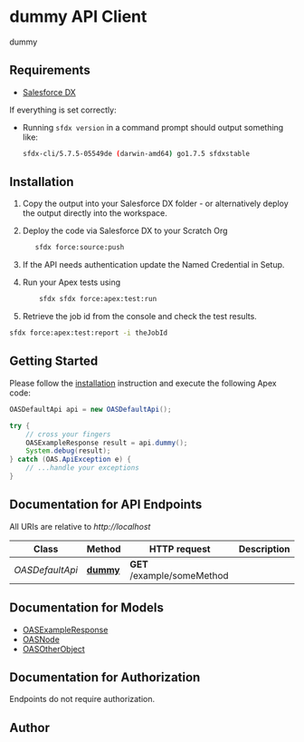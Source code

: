 # dummy API Client


dummy

## Requirements

- [Salesforce DX](https://www.salesforce.com/products/platform/products/salesforce-dx/)

If everything is set correctly:

- Running `sfdx version` in a command prompt should output something like:

  ```bash
  sfdx-cli/5.7.5-05549de (darwin-amd64) go1.7.5 sfdxstable
  ```

## Installation

1. Copy the output into your Salesforce DX folder - or alternatively deploy the output directly into the workspace.
2. Deploy the code via Salesforce DX to your Scratch Org

   ```bash
      sfdx force:source:push
   ```

3. If the API needs authentication update the Named Credential in Setup.
4. Run your Apex tests using

   ```bash
       sfdx sfdx force:apex:test:run
   ```

5. Retrieve the job id from the console and check the test results.

  ```bash
  sfdx force:apex:test:report -i theJobId
  ```

## Getting Started

Please follow the [installation](#installation) instruction and execute the following Apex code:

```java
OASDefaultApi api = new OASDefaultApi();

try {
    // cross your fingers
    OASExampleResponse result = api.dummy();
    System.debug(result);
} catch (OAS.ApiException e) {
    // ...handle your exceptions
}
```

## Documentation for API Endpoints

All URIs are relative to *http://localhost*

Class | Method | HTTP request | Description
------------ | ------------- | ------------- | -------------
*OASDefaultApi* | [**dummy**](OASDefaultApi.md#dummy) | **GET** /example/someMethod | 


## Documentation for Models

 - [OASExampleResponse](OASExampleResponse.md)
 - [OASNode](OASNode.md)
 - [OASOtherObject](OASOtherObject.md)


## Documentation for Authorization

Endpoints do not require authorization.


## Author



